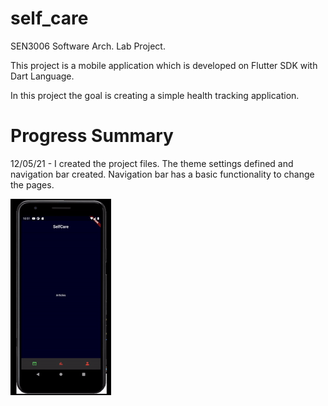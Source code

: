 # self_care

SEN3006 Software Arch. Lab Project.

This project is a mobile application which is developed on Flutter SDK with Dart Language. 

In this project the goal is creating a simple health tracking application. 


# Progress Summary

12/05/21 - I created the project files. The theme settings defined and navigation bar created. Navigation bar has a basic functionality to change the pages. 

![First Dev](https://github.com/burhanemirkeles/SEN3006project/blob/main/images%20of%20project/ezgif.com-gif-maker.gif?raw=true) 
